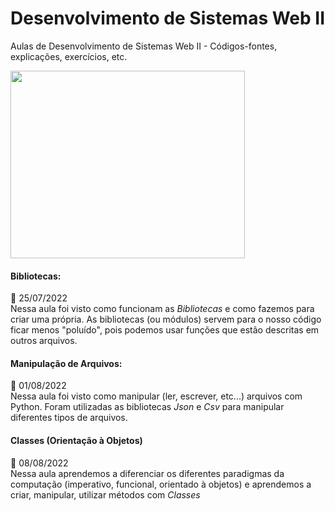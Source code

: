 # Desenvolvimento de Sistemas Web II
Aulas de Desenvolvimento de Sistemas Web II - Códigos-fontes, explicações, exercícios, etc.

<img src="https://thumbs.gfycat.com/BlueAncientIndianelephant-size_restricted.gif" height="300px" width="375px">


<!--Aulas-->
<div id="aulas">

#### Bibliotecas: <br>
📅 25/07/2022<br>
Nessa aula foi visto como funcionam as *Bibliotecas* e como fazemos para criar uma própria. As bibliotecas (ou módulos) servem para o nosso código ficar menos "poluído", pois podemos usar funções que estão descritas em outros arquivos.

#### Manipulação de Arquivos: <br>
📅 01/08/2022<br>
Nessa aula foi visto como manipular (ler, escrever, etc...) arquivos com Python. Foram utilizadas as bibliotecas *Json* e *Csv* para manipular diferentes tipos de arquivos.

#### Classes (Orientação à Objetos)
📅 08/08/2022<br>
Nessa aula aprendemos a diferenciar os diferentes paradigmas da computação (imperativo, funcional, orientado à objetos) e aprendemos a criar, manipular, utilizar métodos com *Classes*

</div>
<!--Aulas-->
